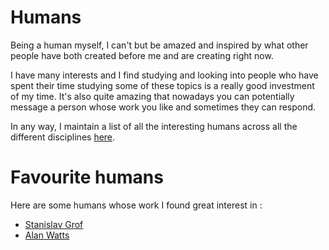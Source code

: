 # Humans

Being a human myself, I can't but be amazed and inspired by what other people have both created before me and are creating right now. 

I have many interests and I find studying and looking into people who have spent their time studying some of these topics is a really good investment of my time. It's also quite amazing that nowadays you can potentially message a person whose work you like and sometimes they can respond.

In any way, I maintain a list of all the interesting humans across all the different disciplines [here](https://github.com/learn-anything/humans).

# Favourite humans

Here are some humans whose work I found great interest in :

- [Stanislav Grof](http://www.wikiwand.com/en/Stanislav_Grof) 
- [Alan Watts](http://www.wikiwand.com/en/Alan_Watts)


